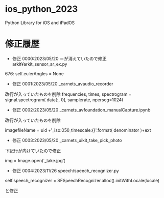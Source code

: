 # ios_python_2023
Python Library for iOS and iPadOS

# 修正履歴

- 修正 0000:2023/05/20
＝が消えていたので修正
arkit¥arkit_sensor_ar_ex.py

676:        self.eulerAngles = None

- 修正 0001:2023/05/20
_carnets_avaudio_recorder

改行が入っていたものを削除
frequencies, times, spectrogram = signal.spectrogram( data[:, 0], samplerate, nperseg=1024)

- 修正 0002:2023/05/20
_carnets_avfoundation_manualCapture.ipynb

改行が入っていたものを削除

imagefileName = uid +'_iso:050_timescale:{}'.format( denominator )+ext

- 修正 0003:2023/05/20
_carnets_uikit_take_pick_photo

下記行が向けていたので修正

img  = Image.open('_take.jpg')

- 修正 0004:2023/11/26
speech/speech_recognizer.py

self.speech_recognizer = SFSpeechRecognizer.alloc().initWithLocale(locale)

と修正
